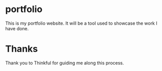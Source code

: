 # portfolio

This is my portfolio website. It will be a tool used to showcase the work I have done.

# Thanks

Thank you to Thinkful for guiding me along this process.

